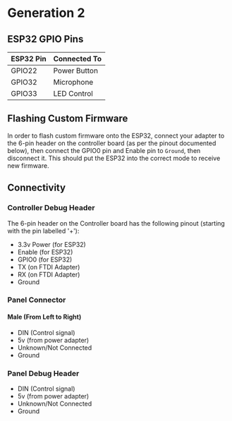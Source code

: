 # Generation 2

## ESP32 GPIO Pins
| ESP32 Pin | Connected To |
| --------- | ------------ |
| GPIO22    | Power Button |
| GPIO32    | Microphone   |
| GPIO33    | LED Control  |

## Flashing Custom Firmware
In order to flash custom firmware onto the ESP32, connect your adapter to the
6-pin header on the controller board (as per the pinout documented below), then
connect the GPIO0 pin and Enable pin to `Ground`, then disconnect it.  This should
put the ESP32 into the correct mode to receive new firmware.

## Connectivity

### Controller Debug Header
The 6-pin header on the Controller board has the following pinout (starting with
the pin labelled '+'):
- 3.3v Power (for ESP32)
- Enable (for ESP32)
- GPIO0 (for ESP32)
- TX (on FTDI Adapter)
- RX (on FTDI Adapter)
- Ground

### Panel Connector
#### Male (From Left to Right)
- DIN (Control signal)
- 5v (from power adapter)
- Unknown/Not Connected
- Ground

### Panel Debug Header
- DIN (Control signal)
- 5v (from power adapter)
- Unknown/Not Connected
- Ground
